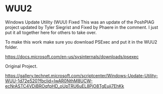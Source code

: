 # WUU2
Windows Update Utility (WUU) Fixed
This was an update of the PoshPIAG project updated by Tyler Siegrist and Fixed by Phaere in the comment. I just put it all together here for others to take over.

To make this work make sure you download PSExec and put it in the WUU2 folder.

https://docs.microsoft.com/en-us/sysinternals/downloads/psexec

Original Project.

https://gallery.technet.microsoft.com/scriptcenter/Windows-Update-Utility-WUU-1d72e520?fbclid=IwAR0NthM8UCW-ecNrASTC4VDiBROqfpHD_oUpTRU6uEL8PjO8TgEuji7EhKk
